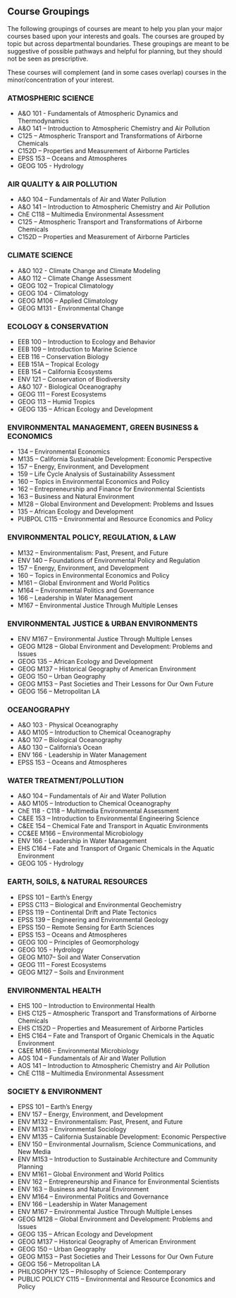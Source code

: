 ## Course Groupings

The following groupings of courses are meant to help you plan your major courses based upon your interests and goals. 
The courses are grouped by topic but across departmental boundaries. These groupings are meant to be suggestive of possible pathways and helpful for planning, but they should not be seen as prescriptive. 

These courses will complement (and in some cases overlap) courses in the minor/concentration of your interest. 

### ATMOSPHERIC SCIENCE
- A&O 101 -  Fundamentals of Atmospheric Dynamics and Thermodynamics
- A&O 141 – Introduction to Atmospheric Chemistry and Air Pollution
- C125 – Atmospheric Transport and Transformations of Airborne Chemicals
- C152D – Properties and Measurement of Airborne Particles
- EPSS 153 – Oceans and Atmospheres
- GEOG 105 - Hydrology

### AIR QUALITY & AIR POLLUTION
- A&O 104 – Fundamentals of Air and Water Pollution
- A&O 141 – Introduction to Atmospheric Chemistry and Air Pollution
- ChE C118 – Multimedia Environmental Assessment
- C125 – Atmospheric Transport and Transformations of Airborne Chemicals
- C152D – Properties and Measurement of Airborne Particles

### CLIMATE SCIENCE
- A&O 102 - Climate Change and Climate Modeling
- A&O 112 – Climate Change Assessment
- GEOG 102 – Tropical Climatology
- GEOG 104 - Climatology
- GEOG M106 – Applied Climatology
- GEOG M131 - Environmental Change

### ECOLOGY & CONSERVATION
- EEB 100 – Introduction to Ecology and Behavior
- EEB 109 – Introduction to Marine Science
- EEB 116 – Conservation Biology
- EEB 151A – Tropical Ecology
- EEB 154 – California Ecosystems
- ENV 121 – Conservation of Biodiversity
- A&O 107 - Biological Oceanography
- GEOG 111 – Forest Ecosystems
- GEOG 113 – Humid Tropics
- GEOG 135 – African Ecology and Development

### ENVIRONMENTAL MANAGEMENT, GREEN BUSINESS & ECONOMICS
- 134 – Environmental Economics
- M135 – California Sustainable Development: Economic Perspective
- 157 – Energy, Environment, and Development
- 159 – Life Cycle Analysis of Sustainability Assessment
- 160 – Topics in Environmental Economics and Policy
- 162 – Entrepreneurship and Finance for Environmental Scientists
- 163 – Business and Natural Environment
- M128 – Global Environment and Development: Problems and Issues
- 135 – African Ecology and Development
- PUBPOL C115 – Environmental and Resource Economics and Policy

### ENVIRONMENTAL POLICY, REGULATION, & LAW
- M132 – Environmentalism: Past, Present, and Future
- ENV 140 – Foundations of Environmental Policy and Regulation
- 157 – Energy, Environment, and Development
- 160 – Topics in Environmental Economics and Policy
- M161 – Global Environment and World Politics
- M164 – Environmental Politics and Governance
- 166 – Leadership in Water Management
- M167 – Environmental Justice Through Multiple Lenses

### ENVIRONMENTAL JUSTICE & URBAN ENVIRONMENTS
- ENV M167 – Environmental Justice Through Multiple Lenses
- GEOG M128 – Global Environment and Development: Problems and Issues
- GEOG 135 – African Ecology and Development
- GEOG M137 – Historical Geography of American Environment
- GEOG 150 – Urban Geography
- GEOG M153 – Past Societies and Their Lessons for Our Own Future
- GEOG 156 – Metropolitan LA

### OCEANOGRAPHY
- A&O 103 - Physical Oceanography
- A&O M105 – Introduction to Chemical Oceanography
- A&O 107 – Biological Oceanography
- A&O 130 – California’s Ocean
- ENV 166 - Leadership in Water Management
- EPSS  153 – Oceans and Atmospheres

### WATER TREATMENT/POLLUTION
- A&O 104 – Fundamentals of Air and Water Pollution
- A&O M105 – Introduction to Chemical Oceanography
- ChE 118 - C118 – Multimedia Environmental Assessment
- C&EE 153 – Introduction to Environmental Engineering Science
- C&EE 154 – Chemical Fate and Transport in Aquatic Environments
- CC&EE M166 – Environmental Microbiology
- ENV 166 - Leadership in Water Management
- EHS C164 – Fate and Transport of Organic Chemicals in the Aquatic Environment
- GEOG 105 - Hydrology

### EARTH, SOILS, & NATURAL RESOURCES
- EPSS 101 – Earth’s Energy
- EPSS C113 – Biological and Environmental Geochemistry
- EPSS 119 – Continental Drift and Plate Tectonics
- EPSS 139 – Engineering and Environmental Geology
- EPSS 150 – Remote Sensing for Earth Sciences
- EPSS 153 – Oceans and Atmospheres
- GEOG 100 – Principles of Geomorphology
- GEOG 105 - Hydrology
- GEOG M107– Soil and Water Conservation
- GEOG 111 – Forest Ecosystems
- GEOG M127 – Soils and Environment

### ENVIRONMENTAL HEALTH
- EHS 100 – Introduction to Environmental Health
- EHS C125 – Atmospheric Transport and Transformations of Airborne Chemicals
- EHS C152D – Properties and Measurement of Airborne Particles
- EHS C164 – Fate and Transport of Organic Chemicals in the Aquatic Environment
- C&EE M166 – Environmental Microbiology
- AOS 104 – Fundamentals of Air and Water Pollution
- AOS 141 – Introduction to Atmospheric Chemistry and Air Pollution
- ChE C118 – Multimedia Environmental Assessment

### SOCIETY & ENVIRONMENT
- EPSS 101 – Earth’s Energy
- ENV 157 – Energy, Environment, and Development
- ENV M132 – Environmentalism: Past, Present, and Future
- ENV M133 – Environmental Sociology
- ENV M135 – California Sustainable Development: Economic Perspective
- ENV 150 – Environmental Journalism, Science Communications, and New Media
- ENV M153 – Introduction to Sustainable Architecture and Community Planning
- ENV M161 – Global Environment and World Politics
- ENV 162 – Entrepreneurship and Finance for Environmental Scientists
- ENV 163 – Business and Natural Environment
- ENV M164 – Environmental Politics and Governance
- ENV 166 – Leadership in Water Management
- ENV M167 – Environmental Justice Through Multiple Lenses
- GEOG M128 – Global Environment and Development: Problems and Issues
- GEOG 135 – African Ecology and Development
- GEOG M137 – Historical Geography of American Environment
- GEOG 150 – Urban Geography
- GEOG M153 – Past Societies and Their Lessons for Our Own Future
- GEOG 156 – Metropolitan LA
- PHILOSOPHY 125 – Philosophy of Science: Contemporary
- PUBLIC POLICY C115 – Environmental and Resource Economics and Policy



